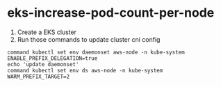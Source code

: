 # eks-increase-pod-count-per-node

1. Create a EKS cluster
2. Run those commands to update cluster cni config

```echo '---------cluster cni configuration update---------'
command kubectl set env daemonset aws-node -n kube-system ENABLE_PREFIX_DELEGATION=true
echo 'update daemonset'
command kubectl set env ds aws-node -n kube-system WARM_PREFIX_TARGET=2

```
